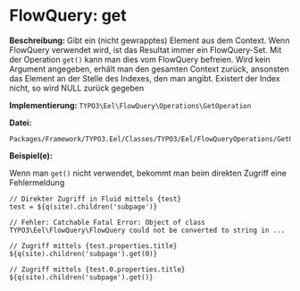 # FlowQuery: get

**Beschreibung:** Gibt ein (nicht gewrapptes) Element aus dem Context. Wenn FlowQuery verwendet wird, ist das Resultat immer ein FlowQuery-Set. Mit der Operation `get()` kann man dies vom FlowQuery befreien. Wird kein Argument angegeben, erhält man den gesamten Context zurück, ansonsten das Element an der Stelle des Indexes, den man angibt. Existert der Index nicht, so wird NULL zurück gegeben

**Implementierung:** `TYPO3\Eel\FlowQuery\Operations\GetOperation`

**Datei:**
```
Packages/Framework/TYPO3.Eel/Classes/TYPO3/Eel/FlowQueryOperations/GetOperation.php
```

**Beispiel(e):**

Wenn man `get()` nicht verwendet, bekommt man beim direkten Zugriff eine Fehlermeldung

```
// Direkter Zugriff in Fluid mittels {test}
test = ${q(site).children('subpage')}

// Fehler: Catchable Fatal Error: Object of class TYPO3\Eel\FlowQuery\FlowQuery could not be converted to string in ...

// Zugriff mittels {test.properties.title}
${q(site).children('subpage').get(0)}

// Zugriff mittels {test.0.properties.title}
${q(site).children('subpage').get()}
```
